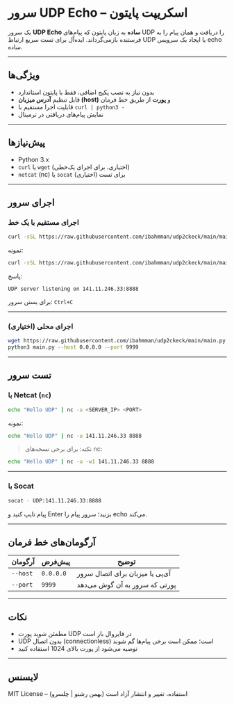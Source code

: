 # سرور UDP Echo – اسکریپت پایتون

یک سرور **UDP Echo ساده** به زبان پایتون که پیام‌های UDP را دریافت و همان پیام را به فرستنده بازمی‌گرداند.
ایده‌آل برای تست سریع ارتباط UDP یا ایجاد یک سرویس echo ساده.

---

## ویژگی‌ها

* بدون نیاز به نصب پکیج اضافی، فقط با پایتون استاندارد
* قابل تنظیم **آدرس میزبان (host)** و **پورت** از طریق خط فرمان
* قابلیت اجرا مستقیم با `curl | python3 -`
* نمایش پیام‌های دریافتی در ترمینال

---

## پیش‌نیازها

* Python 3.x
* `curl` یا `wget` (اختیاری، برای اجرای یک‌خطی)
* `netcat` (nc) یا `socat` برای تست (اختیاری)

---

## اجرای سرور

### اجرای مستقیم با یک خط

```bash
curl -sSL https://raw.githubusercontent.com/ibahmman/udp2ckeck/main/main.py | python3 - --host <HOST> --port <PORT>
```

نمونه:

```bash
curl -sSL https://raw.githubusercontent.com/ibahmman/udp2ckeck/main/main.py | python3 - --host 141.11.246.33 --port 8888
```

پاسخ:

```
UDP server listening on 141.11.246.33:8888
```

برای بستن سرور: `Ctrl+C`

---

### اجرای محلی (اختیاری)

```bash
wget https://raw.githubusercontent.com/ibahmman/udp2ckeck/main/main.py
python3 main.py --host 0.0.0.0 --port 9999
```

---

## تست سرور

### با Netcat (`nc`)

```bash
echo "Hello UDP" | nc -u <SERVER_IP> <PORT>
```

نمونه:

```bash
echo "Hello UDP" | nc -u 141.11.246.33 8888
```

> نکته: برای برخی نسخه‌های nc:

```bash
echo "Hello UDP" | nc -u -w1 141.11.246.33 8888
```

---

### با Socat

```bash
socat - UDP:141.11.246.33:8888
```

پیام تایپ کنید و Enter بزنید؛ سرور پیام را echo می‌کند.

---

## آرگومان‌های خط فرمان

| آرگومان  | پیش‌فرض   | توضیح                           |
| -------- | --------- | ------------------------------- |
| `--host` | `0.0.0.0` | آی‌پی یا میزبان برای اتصال سرور |
| `--port` | `9999`    | پورتی که سرور به آن گوش می‌دهد  |

---

## نکات

* مطمئن شوید پورت UDP در فایروال باز است
* UDP بدون اتصال (connectionless) است؛ ممکن است برخی پیام‌ها گم شوند
* توصیه می‌شود از پورت بالای 1024 استفاده کنید

---

## لایسنس

MIT License – استفاده، تغییر و انتشار آزاد است (بهمن رشنو | چلسرو)
